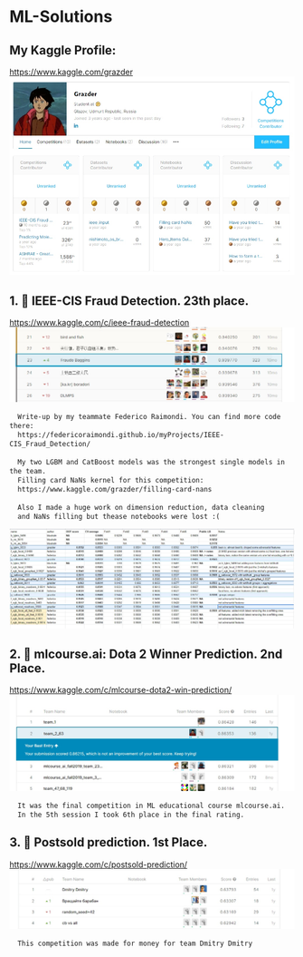 # ML-Solutions

## My Kaggle Profile:
https://www.kaggle.com/grazder
![My Kaggle Profile](https://github.com/grazder/ML-Solutions/blob/master/Pictures/s4bWsfwq218.jpg?raw=true)    
    
    
## 1. 🥈 IEEE-CIS Fraud Detection. 23th place.
https://www.kaggle.com/c/ieee-fraud-detection
![Final Result](https://github.com/grazder/ML-Solutions/blob/master/Pictures/vE6Dz6ME7yc.jpg?raw=true)

      Write-up by my teammate Federico Raimondi. You can find more code there:
      https://federicoraimondi.github.io/myProjects/IEEE-CIS_Fraud_Detection/
      
      My two LGBM and CatBoost models was the strongest single models in the team.
      Filling card NaNs kernel for this competition:
      https://www.kaggle.com/grazder/filling-card-nans

      Also I made a huge work on dimension reduction, data cleaning 
      and NaNs filling but thease notebooks were lost :(
![Model Results](https://github.com/grazder/ML-Solutions/blob/master/Pictures/AUQITO5tBUU.jpg?raw=true)
      
      
      
## 2. 🥈 mlcourse.ai: Dota 2 Winner Prediction. 2nd Place.
https://www.kaggle.com/c/mlcourse-dota2-win-prediction/
![Final Result](https://github.com/grazder/ML-Solutions/blob/master/Pictures/B9trryousGw.jpg?raw=true)

      It was the final competition in ML educational course mlcourse.ai. 
      In the 5th session I took 6th place in the final rating.
      
      
## 3. 🥇 Postsold prediction. 1st Place.
https://www.kaggle.com/c/postsold-prediction/
![Final Result](https://github.com/grazder/ML-Solutions/blob/master/Pictures/2HYFa-ZPfD0.jpg?raw=true)

      This сompetition was made for money for team Dmitry Dmitry
